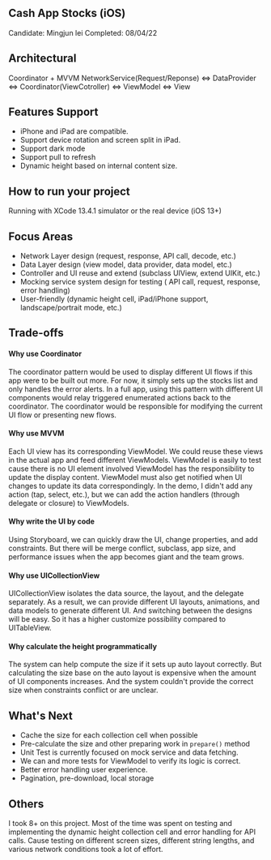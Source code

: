## Cash App Stocks (iOS)
Candidate: Mingjun lei
Completed: 08/04/22

## Architectural 
Coordinator + MVVM
NetworkService(Request/Reponse) <=> DataProvider <=> Coordinator(ViewCotroller) <=> ViewModel <=> View

## Features Support
* iPhone and iPad are compatible.
* Support device rotation and screen split in iPad.
* Support dark mode
* Support pull to refresh
* Dynamic height based on internal content size.

## How to run your project
Running with XCode 13.4.1 simulator or the real device (iOS 13+)

## Focus Areas
* Network Layer design (request, response, API call, decode, etc.)
* Data Layer design (view model, data provider, data model, etc.)
* Controller and UI reuse and extend (subclass UIView, extend UIKit, etc.)
* Mocking service system design for testing ( API call, request, response, error handling)
* User-friendly (dynamic height cell, iPad/iPhone support, landscape/portrait mode, etc.)


## Trade-offs 
#### Why use Coordinator
The coordinator pattern would be used to display different UI flows if this app were to be built out more.
For now, it simply sets up the stocks list and only handles the error alerts. 
In a full app, using this pattern with different UI components would relay triggered enumerated actions back to the coordinator. 
The coordinator would be responsible for modifying the current UI flow or presenting new flows.  

#### Why use MVVM
Each UI view has its corresponding ViewModel. 
We could reuse these views in the actual app and feed different ViewModels. 
ViewModel is easily to test cause there is no UI element involved
ViewModel has the responsibility to update the display content.
ViewModel must also get notified when UI changes to update its data correspondingly.
In the demo, I didn't add any action (tap, select, etc.), 
but we can add the action handlers (through delegate or closure) to ViewModels. 

#### Why write the UI by code
Using Storyboard, we can quickly draw the UI, change properties, and add constraints. 
But there will be merge conflict, subclass, app size, and performance issues when the app becomes giant and the team grows. 

#### Why use UICollectionView
UICollectionView isolates the data source, the layout, and the delegate separately. 
As a result, we can provide different UI layouts, animations, and data models to generate different UI. 
And switching between the designs will be easy. So it has a higher customize possibility compared to UITableView. 

#### Why calculate the height programmatically
The system can help compute the size if it sets up auto layout correctly.
But calculating the size base on the auto layout is expensive when the amount of UI components increases. 
And the system couldn't provide the correct size when constraints conflict or are unclear.


## What's Next
* Cache the size for each collection cell when possible
* Pre-calculate the size and other preparing work in `prepare()` method
* Unit Test is currently focused on mock service and data fetching. 
* We can and more tests for ViewModel to verify its logic is correct.
* Better error handling user experience. 
* Pagination, pre-download, local storage

## Others
I took 8+ on this project.
Most of the time was spent on testing and implementing the dynamic height collection cell and error handling for API calls. 
Cause testing on different screen sizes, different string lengths, and various network conditions took a lot of effort.
